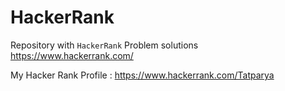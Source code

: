 # HackerRank

Repository with `HackerRank` Problem solutions<br>
https://www.hackerrank.com/

My Hacker Rank Profile :  https://www.hackerrank.com/Tatparya

